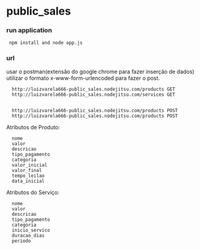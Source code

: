 public_sales
============

### run application ###
     npm install and node app.js

### url ###
usar o postman(extensão do google chrome para fazer inserção de dados) utilizar o formato x-www-form-urlencoded para fazer o post.

      http://luizvarela666-public_sales.nodejitsu.com/products GET
      http://luizvarela666-public_sales.nodejitsu.com/services GET
  

      http://luizvarela666-public_sales.nodejitsu.com/products POST
      http://luizvarela666-public_sales.nodejitsu.com/products POST
      
Atributos de Produto:
      
      nome          
      valor         
      descricao     
      tipo_pagamento
      categoria     
      valor_inicial 
      valor_final   
      tempo_leilao  
      data_inicial  

Atributos do Serviço:

      nome          
      valor         
      descricao     
      tipo_pagamento
      categoria     
      inicio_servico
      duracao_dias  
      periodo       